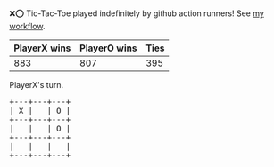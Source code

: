 :x::o: Tic-Tac-Toe played indefinitely by github action runners! See [my workflow](.github/workflows/play.yaml).

|PlayerX wins|PlayerO wins|Ties|
|-|-|-|
|883|807|395|

PlayerX's turn.

<pre>
+---+---+---+
| X |   | O |
+---+---+---+
|   |   | O |
+---+---+---+
|   |   |   |
+---+---+---+
</pre>
